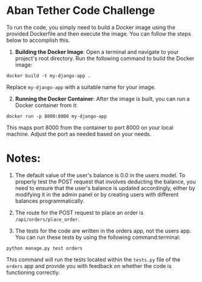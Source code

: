 # Aban Tether Code Challenge
To run the code, you simply need to build a Docker image using the provided Dockerfile and then execute the image. You can follow the steps below to accomplish this.
1. **Building the Docker Image**:  Open a terminal and navigate to your project's root directory. Run the following command to build the Docker image:
```
docker build -t my-django-app .
```
Replace `my-django-app` with a suitable name for your image.

2. **Running the Docker Container**: After the image is built, you can run a Docker container from it:
```
docker run -p 8000:8000 my-django-app
```
This maps port 8000 from the container to port 8000 on your local machine. Adjust the port as needed based on your needs.

# Notes:
1. The default value of the user's balance is 0.0 in the users model. To properly test the POST request that involves deducting the balance, you need to ensure that the user's balance is updated accordingly, either by modifying it in the admin panel or by creating users with different balances programmatically.

2. The route for the POST request to place an order is  `/api/orders/place_order`.

3. The tests for the code are written in the orders app, not the users app. You can run these tests by using the following command:terminal:
```
python manage.py test orders
``` 
This command will run the tests located within the `tests.py` file of the `orders` app and provide you with feedback on whether the code is functioning correctly.


